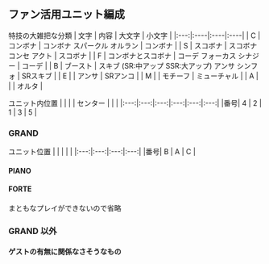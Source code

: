 ## ファン活用ユニット編成

特技の大雑把な分類
| 文字 | 内容 | 大文字 | 小文字 |
|:---:|:----|:----|:----|
| C | コンボナ | コンボナ スパークル オルラン | コンボナ |
| S | スコボナ | スコボナ コンセ アクト | スコボナ |
| F | コンボナとスコボナ | コーデ フォーカス シナジー | コーデ |
| B | ブースト | スキブ (SR:中アップ SSR:大アップ) アンサ シンフォ | SRスキブ |
| E |  | アンサ | SRアンコ |
| M |  | モチーフ | ミューチャル |
| A |  |  | オルタ |

ユニット内位置
|     |     |     | センター |    |    |
|:---:|:---:|:---:|:---:|:---:|:---:|
|番号|  4  |  2  |  1  |  3  |  5  |

### GRAND

ユニット位置
|     |     |     |     |
|:---:|:---:|:---:|:---:|
|番号|  B  |  A  |  C  |

#### PIANO

#### FORTE
まともなプレイができないので省略

### GRAND 以外

#### ゲストの有無に関係なさそうなもの

